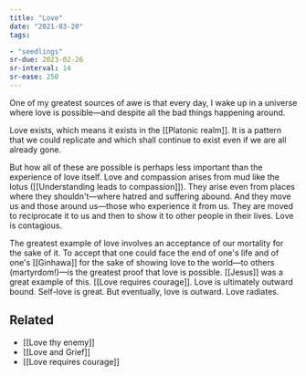 ```yaml
---
title: "Love"
date: "2021-03-20"
tags:

- "seedlings"
sr-due: 2023-02-26
sr-interval: 14
sr-ease: 250
---
```


One of my greatest sources of awe is that every day, I wake up in a universe where love is possible—and despite all the bad things happening around.

Love exists, which means it exists in the [[Platonic realm]]. It is a pattern that we could replicate and which shall continue to exist even if we are all already gone.

But how all of these are possible is perhaps less important than the experience of love itself. Love and compassion arises from mud like the lotus ([[Understanding leads to compassion]]). They arise even from places where they shouldn't—where hatred and suffering abound. And they move us and those around us—those who experience it from us. They are moved to reciprocate it to us and then to show it to other people in their lives. Love is contagious.

The greatest example of love involves an acceptance of our mortality for the sake of it. To accept that one could face the end of one's life and of one's [[Ginhawa]] for the sake of showing love to the world—to others (martyrdom!)—is the greatest proof that love is possible. [[Jesus]] was a great example of this. [[Love requires courage]]. Love is ultimately outward bound. Self-love is great. But eventually, love is outward. Love radiates.

## Related

- [[Love thy enemy]]
- [[Love and Grief]]
- [[Love requires courage]]